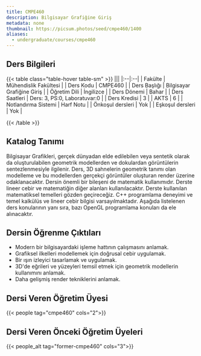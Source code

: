 ```yaml
---
title: CMPE460
description: Bilgisayar Grafiğine Giriş
metadata: none
thumbnail: https://picsum.photos/seed/cmpe460/1400
aliases:
  - undergraduate/courses/cmpe460
---
```



## Ders Bilgileri

<!-- prettier-ignore-start -->
{{< table class="table-hover table-sm" >}}
|||
|:--|:--|
| Fakülte | Mühendislik Fakültesi |
| Ders Kodu | CMPE460 |
| Ders Başlığı | Bilgisayar Grafiğine Giriş |
| Öğretim Dili | İngilizce |
| Ders Dönemi | Bahar |
| Ders Saatleri | Ders: 3, PS:0, Laboratuvar:0 |
| Ders Kredisi | 3 |
| AKTS | 6 |
| Notlandırma Sistemi | Harf Notu |
| Önkoşul dersleri | Yok |
| Eşkoşul dersleri | Yok |

{{< /table >}}
<!-- prettier-ignore-end -->

## Katalog Tanımı

Bilgisayar Grafikleri, gerçek dünyadan elde edilebilen veya sentetik olarak da oluşturulabilen geometrik modellerden ve dokulardan görüntülerin sentezlenmesiyle ilgilenir. Ders, 3D sahnelerin geometrik tanımı olan modelleme ve bu modellerden gerçekçi görüntüler oluşturan render üzerine odaklanacaktır.  Dersin önemli bir bileşeni de matematik kullanımıdır. Derste lineer cebir ve matematiğin diğer alanları kullanılacaktır. Derste kullanılan matematiksel temelleri gözden geçireceğiz. C++ programlama deneyimi ve temel kalkülüs ve lineer cebir bilgisi varsayılmaktadır. Aşağıda listelenen ders konularının yanı sıra, bazı OpenGL programlama konuları da ele alınacaktır.

## Dersin Öğrenme Çıktıları

- Modern bir bilgisayardaki işleme hattının çalışmasını anlamak.
- Grafiksel ilkelleri modellemek için doğrusal cebir uygulamak.
- Bir ışın izleyici tasarlamak ve uygulamak.
- 3D'de eğrileri ve yüzeyleri temsil etmek için geometrik modellerin kullanımını anlamak.
- Daha gelişmiş render tekniklerini anlamak.

## Dersi Veren Öğretim Üyesi

{{< people tag="cmpe460" cols="2">}}

## Dersi Veren Önceki Öğretim Üyeleri

{{< people_alt tag="former-cmpe460" cols="3">}}